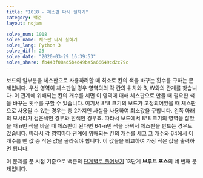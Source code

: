 ```yaml
---
title: "1018 - 체스판 다시 칠하기"
category: 백준
layout: nojam

solve_num: 1018
solve_name: 체스판 다시 칠하기
solve_lang: Python 3
solve_diff: 25
solve_date: "2020-03-29 16:39:53"
solve_share: fb443f08ad5b4d49ba5a66649cd2c79c
---
```


보드의 일부분을 체스판으로 사용하려할 때 최소로 칸의 색을 바꾸는 횟수를 구하는 문제입니다. 우선 영역이 체스판일 경우 영역의의 각 칸의 위치와 B, W와의 관계를 찾습니다. 이 관계에 위배되는 칸의 개수를 세면 이 영역에 대해 체스판으로 만들 때 필요한 색을 바꾸는 횟수를 구할 수 있습니다. 여기서 8\*8 크기의 보드가 고정되어있을 때 체스판으로 사용될 수 있는 경우는 총 2가지인 사실을 사용하여 최소값을 구합니다. 왼쪽 아래의 모서리가 검은색인 경우와 흰색인 경우죠. 따라서 보드에서 8\*8 크기의 영역을 잡았을 때 n번 색을 바꿀 때 체스판이 된다면 64-n번 색을 바꿔서 체스판을 만드는 경우도 있습니다. 따라서 각 영역마다 관계에 위배되는 칸의 개수를 세고 그 개수와 64에서 이 개수를 뺀 값 중 작은 값을 골라줘야 합니다. 이 값들을 비교하여 가장 작은 값을 출력하면 됩니다.

이 문제를 푼 시점 기준으로 백준의 [단계별로 풀어보기](http://noj.am/p/s) 13단계 **브루트 포스**의 네 번째 문제입니다.
